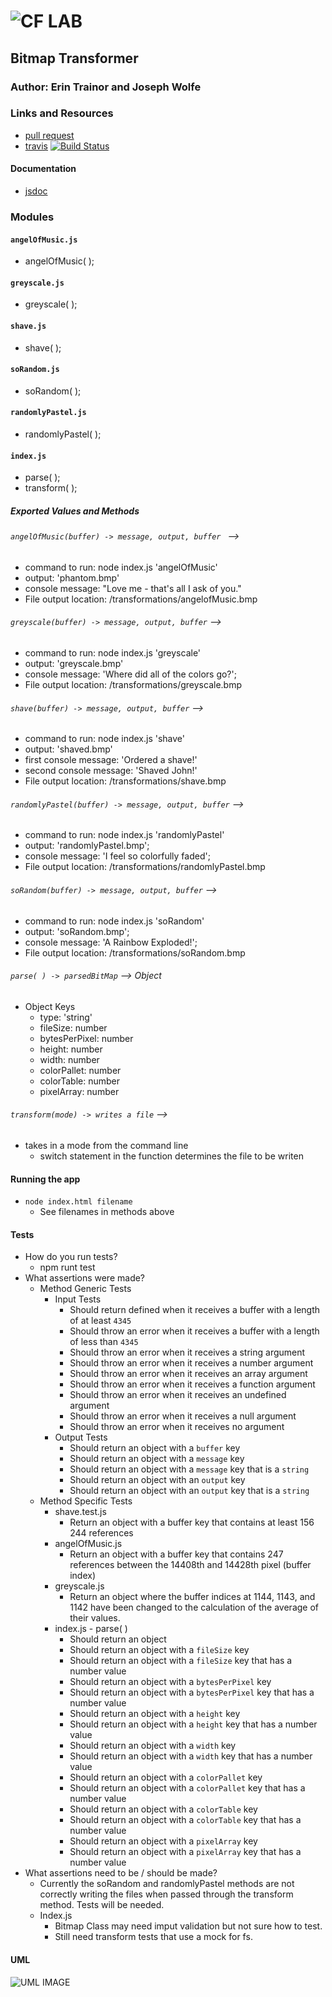 ![CF](http://i.imgur.com/7v5ASc8.png) LAB
=================================================

## Bitmap Transformer

### Author: Erin Trainor and Joseph Wolfe

### Links and Resources
* [pull request](http://xyz.com)
* [travis](https://www.travis-ci.com/401-advanced-javascript-401d29) [![Build Status](https://www.travis-ci.com/401-advanced-javascript-401d29/lab-05.svg?branch=master)](https://www.travis-ci.com/401-advanced-javascript-401d29/lab-05)

#### Documentation
* [jsdoc](docs/index.html)

### Modules
#### `angelOfMusic.js`
  * angelOfMusic( );
#### `greyscale.js`
  * greyscale( );
#### `shave.js`
  * shave( );
#### `soRandom.js`
  * soRandom( );
#### `randomlyPastel.js`
  * randomlyPastel( );
#### `index.js`
  * parse( );
  * transform( );

##### Exported Values and Methods

###### `angelOfMusic(buffer) -> message, output, buffer ` -->
  * command to run: node index.js 'angelOfMusic'
  * output: 'phantom.bmp'
  * console message: "Love me - that's all I ask of you."
  * File output location: /transformations/angelofMusic.bmp

###### `greyscale(buffer) -> message, output, buffer` -->
  * command to run: node index.js 'greyscale'
  * output: 'greyscale.bmp'
  * console message: 'Where did all of the colors go?';
  * File output location: /transformations/greyscale.bmp

###### `shave(buffer) -> message, output, buffer` -->
  * command to run: node index.js 'shave'
  * output: 'shaved.bmp'
  * first console message: 'Ordered a shave!' 
  * second console message: 'Shaved John!'
  * File output location: /transformations/shave.bmp

###### `randomlyPastel(buffer) -> message, output, buffer` -->
  * command to run: node index.js 'randomlyPastel'
  * output: 'randomlyPastel.bmp';
  * console message: 'I feel so colorfully faded';
  * File output location: /transformations/randomlyPastel.bmp

###### `soRandom(buffer) -> message, output, buffer` -->
  * command to run: node index.js 'soRandom'
  * output: 'soRandom.bmp';
  * console message: 'A Rainbow Exploded!';
  * File output location: /transformations/soRandom.bmp

###### `parse( ) -> parsedBitMap` --> Object
  * Object Keys
    * type: 'string'
    * fileSize: number
    * bytesPerPixel: number
    * height: number
    * width: number
    * colorPallet: number
    * colorTable: number
    * pixelArray: number

###### `transform(mode) -> writes a file` -->
  * takes in a mode from the command line
    * switch statement in the function determines the file to be writen

#### Running the app
* `node index.html filename`
  * See filenames in methods above

#### Tests
* How do you run tests?
  * npm runt test
* What assertions were made?
  * Method Generic Tests
    * Input Tests
      * Should return defined when it receives a buffer with a length of at least `4345`
      * Should throw an error when it receives a buffer with a length of less than `4345`
      * Should throw an error when it receives a string argument
      * Should throw an error when it receives a number argument
      * Should throw an error when it receives an array argument
      * Should throw an error when it receives a function argument
      * Should throw an error when it receives an undefined argument
      * Should throw an error when it receives a null argument
      * Should throw an error when it receives no argument
    * Output Tests
      * Should return an object with a `buffer` key
      * Should return an object with a `message` key
      * Should return an object with a `message` key that is a `string`
      * Should return an object with an `output` key
      * Should return an object with an `output` key that is a `string`
  * Method Specific Tests
    * shave.test.js
      * Return an object with a buffer key that contains at least 156 244 references
    * angelOfMusic.js
      * Return an object with a buffer key that contains 247 references between the 14408th and 14428th pixel (buffer index)
    * greyscale.js
      * Return an object where the buffer indices at 1144, 1143, and 1142 have been changed to the calculation of the average of their values.
    * index.js - parse( )
      * Should return an object
      * Should return an object with a `fileSize` key
      * Should return an object with a `fileSize` key that has a number value
      * Should return an object with a `bytesPerPixel` key
      * Should return an object with a `bytesPerPixel` key that has a number value
      * Should return an object with a `height` key
      * Should return an object with a `height` key that has a number value
      * Should return an object with a `width` key
      * Should return an object with a `width` key that has a number value
      * Should return an object with a `colorPallet` key
      * Should return an object with a `colorPallet` key that has a number value
      * Should return an object with a `colorTable` key
      * Should return an object with a `colorTable` key that has a number value
      * Should return an object with a `pixelArray` key
      * Should return an object with a `pixelArray` key that has a number value
* What assertions need to be / should be made?
  * Currently the soRandom and randomlyPastel methods are not correctly writing the files when passed through the transform method. Tests will be needed.
  * Index.js
    * Bitmap Class may need imput validation but not sure how to test.
    * Still need transform tests that use a mock for fs.


#### UML
![UML IMAGE](../lab-05/assets/bitmap_uml.jpg)
